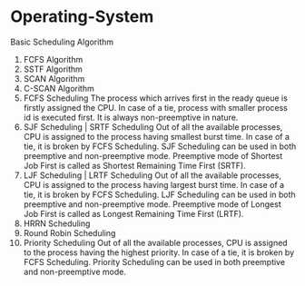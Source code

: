 # Operating-System
Basic Scheduling Algorithm


1. FCFS Algorithm
2. SSTF Algorithm
3. SCAN Algorithm
4. C-SCAN Algorithm
5. FCFS Scheduling
          The process which arrives first in the ready queue is firstly assigned the CPU.
          In case of a tie, process with smaller process id is executed first.
          It is always non-preemptive in nature.
6. SJF Scheduling | SRTF Scheduling
          Out of all the available processes, CPU is assigned to the process having smallest burst time.
          In case of a tie, it is broken by FCFS Scheduling.
          SJF Scheduling can be used in both preemptive and non-preemptive mode.
          Preemptive mode of Shortest Job First is called as Shortest Remaining Time First (SRTF).
7. LJF Scheduling | LRTF Scheduling
          Out of all the available processes, CPU is assigned to the process having largest burst time.
          In case of a tie, it is broken by FCFS Scheduling.
          LJF Scheduling can be used in both preemptive and non-preemptive mode.
          Preemptive mode of Longest Job First is called as Longest Remaining Time First (LRTF).
8. HRRN Scheduling
9. Round Robin Scheduling
10. Priority Scheduling
          Out of all the available processes, CPU is assigned to the process having the highest priority.
          In case of a tie, it is broken by FCFS Scheduling.
          Priority Scheduling can be used in both preemptive and non-preemptive mode.
